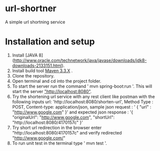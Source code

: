 # url-shortner
A simple url shortning service 

# Installation and setup
1. Install [JAVA 8] (http://www.oracle.com/technetwork/java/javase/downloads/jdk8-downloads-2133151.html).
2. Install build tool [Maven 3.3.X](https://maven.apache.org/download.cgi) .
3. Clone the repository.
4. Open terminal and cd into the project folder.
5. To start the server run the command ' mvn spring-boot:run '. This will start the server ["http://localhost:8080"](http://localhost:8080).
6. Try the shortening url service with any rest client like postman with the following inputs url: 'http://localhost:8080/shorten-url', Method Type : POST, Content-type: application/json, sample json request : ' { "url" : "http://www.google.com" }' and expected  json response : '{ "originalUrl": "http://www.google.com",  "shortUrl": "http://localhost:8080/4170157c" }'
7. Try short url redirection in the browser enter "http://localhost:8080/4170157c" and verify redirected "http://www.google.com/"
8. To run unit test in the terminal type ' mvn test '. 
